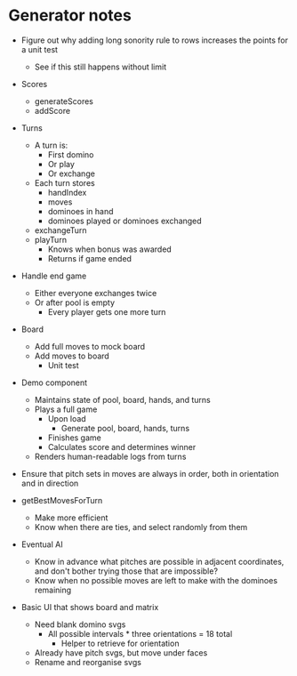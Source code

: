 # Generator notes
* Figure out why adding long sonority rule to rows increases the points for a unit test
    * See if this still happens without limit

* Scores
    * generateScores
    * addScore

* Turns
    * A turn is:
        * First domino
        * Or play
        * Or exchange
    * Each turn stores
        * handIndex
        * moves
        * dominoes in hand
        * dominoes played or dominoes exchanged
    * exchangeTurn
    * playTurn
        * Knows when bonus was awarded
        * Returns if game ended

* Handle end game
    * Either everyone exchanges twice
    * Or after pool is empty
        * Every player gets one more turn

* Board
    * Add full moves to mock board
    * Add moves to board
        * Unit test

* Demo component
    * Maintains state of pool, board, hands, and turns
    * Plays a full game
        * Upon load
            * Generate pool, board, hands, turns
        * Finishes game
        * Calculates score and determines winner
    * Renders human-readable logs from turns

* Ensure that pitch sets in moves are always in order, both in orientation and in direction

* getBestMovesForTurn
    * Make more efficient
    * Know when there are ties, and select randomly from them
* Eventual AI
    * Know in advance what pitches are possible in adjacent coordinates, and don't bother trying those that are impossible?
    * Know when no possible moves are left to make with the dominoes remaining

* Basic UI that shows board and matrix
    * Need blank domino svgs
        * All possible intervals * three orientations = 18 total
            * Helper to retrieve for orientation
    * Already have pitch svgs, but move under faces
    * Rename and reorganise svgs